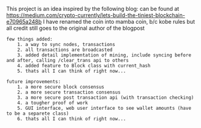 

   This project is an idea inspired by the following blog: 
   can be found at https://medium.com/crypto-currently/lets-build-the-tiniest-blockchain-e70965a248b
   I have renamed the coin into mamba coin, b/c kobe rules
   but all credit still goes to the original author of the blogpost

	few things added: 
		1. a way to sync nodes, transactions
		2. all transactions are broadcasted
		3. added detail implementation of mining, include syncing before and after, calling /clear_trans api to others
		4. added feature to Block class with current_hash
		5. thats all I can think of right now...

	future improvements: 
		1. a more secure block consensus
		2. a more secure transaction consensus
		3. a more secure post transaction api (with transaction checking) 
		4. a tougher proof of work
		5. GUI interface, web user interface to see wallet amounts (have to be a separete class) 
		6. thats all I can think of right now...
